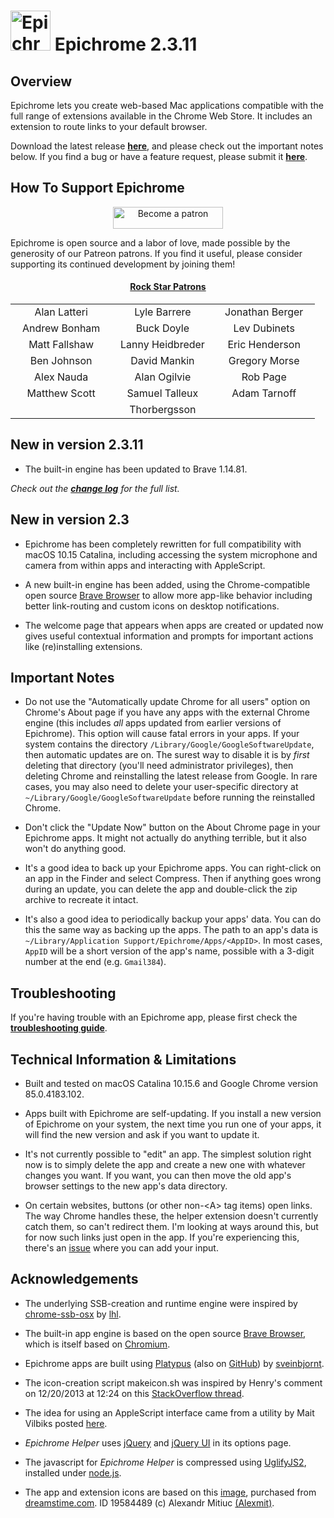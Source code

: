 <h1><img src="https://github.com/dmarmor/epichrome/raw/master/images/readme/epichrome_icon.png" width="64" height="64" alt="Epichrome icon" /> Epichrome 2.3.11</h1>

## Overview

Epichrome lets you create web-based Mac applications compatible with the full range of extensions available in the Chrome Web Store. It includes an extension to route links to your default browser.

Download the latest release **[here](https://github.com/dmarmor/epichrome/releases "Download")**, and please check out the important notes below. If you find a bug or have a feature request, please submit it **[here](https://github.com/dmarmor/epichrome/issues "Issues")**.


## How To Support Epichrome

<p align="center"><a href="https://www.patreon.com/bePatron?u=27108162" target="_blank"><img src="https://github.com/dmarmor/epichrome/blob/master/images/readme/patreon_button.svg" width="176" height="35" alt="Become a patron"/></a></p>

Epichrome is open source and a labor of love, made possible by the generosity of our Patreon patrons. If you find it useful, please consider supporting its continued development by joining them!

<h4 align="center"><ins>Rock Star Patrons</ins></h4>
<b>
<table align="center">
<tr>
<td align="center" width="31%">Alan Latteri</td>
<td align="center" width="31%">Lyle Barrere</td>
<td align="center" width="31%">Jonathan Berger</td>
</tr>
<td align="center" width="31%">Andrew Bonham</td>
<td align="center" width="31%">Buck Doyle</td>
<td align="center" width="31%">Lev Dubinets</td>
</tr>		
<tr>
<td align="center" width="31%">Matt Fallshaw</td>
<td align="center" width="31%">Lanny Heidbreder</td>
<td align="center" width="31%">Eric Henderson</td>
</tr>		
<tr>
<td align="center" width="31%">Ben Johnson</td>
<td align="center" width="31%">David Mankin</td>
<td align="center" width="31%">Gregory Morse</td>
</tr>
<tr>
<td align="center" width="31%">Alex Nauda</td>
<td align="center" width="31%">Alan Ogilvie</td>
<td align="center" width="31%">Rob Page</td>
</tr>
<tr>
<td align="center" width="31%">Matthew Scott</td>
<td align="center" width="31%">Samuel Talleux</td>
<td align="center" width="31%">Adam Tarnoff</td>
</tr>
<tr>
<td align="center" width="31%"></td>
<td align="center" width="31%">Thorbergsson</td>
<td align="center" width="31%"></td>
</tr>
</table>
</b>


## New in version 2.3.11

- The built-in engine has been updated to Brave 1.14.81.

*Check out the [**change log**](https://github.com/dmarmor/epichrome/blob/master/app/CHANGELOG.md "CHANGELOG.md") for the full list.*


## New in version 2.3

- Epichrome has been completely rewritten for full compatibility with macOS 10.15 Catalina, including accessing the system microphone and camera from within apps and interacting with AppleScript.

- A new built-in engine has been added, using the Chrome-compatible open source [Brave Browser](https://github.com/brave/brave-browser "Brave Browser") to allow more app-like behavior including better link-routing and custom icons on desktop notifications.

- The welcome page that appears when apps are created or updated now gives useful contextual information and prompts for important actions like (re)installing extensions.

<!-- ## New in version 2.3 -->


## Important Notes

- Do not use the "Automatically update Chrome for all users" option on Chrome's About page if you have any apps with the external Chrome engine (this includes *all* apps updated from earlier versions of Epichrome). This option will cause fatal errors in your apps. If your system contains the directory ```/Library/Google/GoogleSoftwareUpdate```, then automatic updates are on. The surest way to disable it is by *first* deleting that directory (you'll need administrator privileges), then deleting Chrome and reinstalling the latest release from Google. In rare cases, you may also need to delete your user-specific directory at ```~/Library/Google/GoogleSoftwareUpdate``` before running the reinstalled Chrome.

- Don't click the "Update Now" button on the About Chrome page in your Epichrome apps. It might not actually do anything terrible, but it also won't do anything good.

- It's a good idea to back up your Epichrome apps. You can right-click on an app in the Finder and select Compress. Then if anything goes wrong during an update, you can delete the app and double-click the zip archive to recreate it intact.

- It's also a good idea to periodically backup your apps' data. You can do this the same way as backing up the apps. The path to an app's data is ```~/Library/Application Support/Epichrome/Apps/<AppID>```. In most cases, ```AppID``` will be a short version of the app's name, possible with a 3-digit number at the end (e.g. ```Gmail384```).


## Troubleshooting

If you're having trouble with an Epichrome app, please first check the [**troubleshooting guide**](https://github.com/dmarmor/epichrome/blob/master/TROUBLESHOOTING.md "troubleshooting guide").

## Technical Information & Limitations

- Built and tested on macOS Catalina 10.15.6 and Google Chrome version 85.0.4183.102.

- Apps built with Epichrome are self-updating. If you install a new version of Epichrome on your system, the next time you run one of your apps, it will find the new version and ask if you want to update it.

- It's not currently possible to "edit" an app. The simplest solution right now is to simply delete the app and create a new one with whatever changes you want. If you want, you can then move the old app's browser settings to the new app's data directory.

- On certain websites, buttons (or other non-\<A\> tag items) open links. The way Chrome handles these, the helper extension doesn't currently catch them, so can't redirect them. I'm looking at ways around this, but for now such links just open in the app. If you're experiencing this, there's an [issue](https://github.com/dmarmor/epichrome/issues/27 "Gmail shortcut links aren't delegated #27") where you can add your input.


## Acknowledgements

- The underlying SSB-creation and runtime engine were inspired by [chrome-ssb-osx](https://github.com/lhl/chrome-ssb-osx "chrome-ssb-osx") by [lhl](https://github.com/lhl "lhl").

- The built-in app engine is based on the open source [Brave Browser](https://github.com/brave/brave-browser "Brave Browser"), which is itself based on [Chromium](https://www.chromium.org/Home "Chromium").

- Epichrome apps are built using [Platypus](https://sveinbjorn.org/platypus "Platypus") (also on [GitHub](https://github.com/sveinbjornt/Platypus "Platypus on GitHub")) by [sveinbjornt](https://github.com/sveinbjornt "sveinbjornt").

- The icon-creation script makeicon.sh was inspired by Henry's comment on 12/20/2013 at 12:24 on this [StackOverflow thread](http://stackoverflow.com/questions/12306223/how-to-manually-create-icns-files-using-iconutil "StackOverflow thread").

- The idea for using an AppleScript interface came from a utility by Mait Vilbiks posted [here](https://www.lessannoyingcrm.com/blog/2011/01/240/Updates+to+Mac+Chrome+application+shortcuts+and+the+iOS+fullscreen+webapp+generator "Mait Vilbiks utility").

- *Epichrome Helper* uses [jQuery](https://jquery.com/ "jQuery") and [jQuery UI](http://jqueryui.com/ "jQuery UI") in its options page.

- The javascript for *Epichrome Helper* is compressed using [UglifyJS2](https://github.com/mishoo/UglifyJS2 "UglifyJS2"), installed under [node.js](https://nodejs.org/ "node.js").

- The app and extension icons are based on this [image](http://www.dreamstime.com/royalty-free-stock-images-abstract-chrome-ball-image19584489 "Abstract Chrome Ball Photo"), purchased from [dreamstime.com](http://www.dreamstime.com/#res11199095 "dreamstime.com"). ID 19584489 (c) Alexandr Mitiuc [(Alexmit)](http://www.dreamstime.com/alexmit_info#res11199095 "Alexmit").
